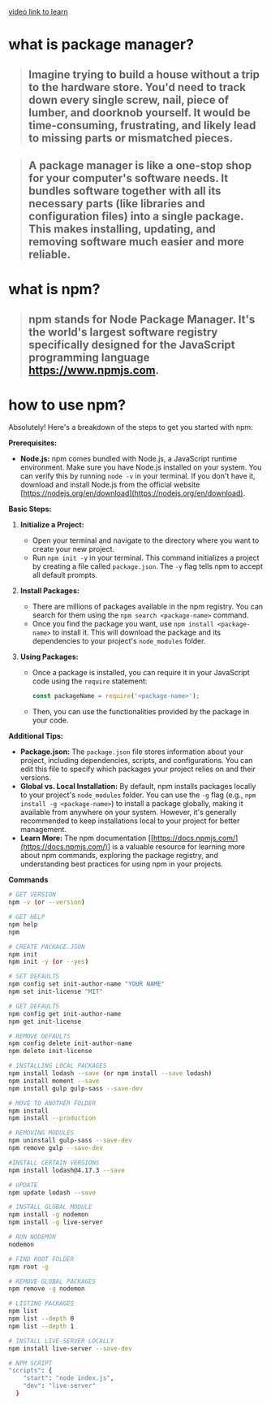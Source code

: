 [video link to learn](https://youtu.be/P3aKRdUyr0s?si=lcuJqtk-JDDXsKTI)
# what is package manager?
> ## Imagine trying to build a house without a trip to the hardware store. You'd need to track down every single screw, nail, piece of lumber, and doorknob yourself. It would be time-consuming, frustrating, and likely lead to missing parts or mismatched pieces.

> ## A package manager is like a one-stop shop for your computer's software needs. It bundles software together with all its necessary parts (like libraries and configuration files) into a single package. This makes installing, updating, and removing software much easier and more reliable.

# what is npm?
> ## npm stands for Node Package Manager. It's the world's largest software registry specifically designed for the JavaScript programming language https://www.npmjs.com.

# how to use npm?
Absolutely! Here's a breakdown of the steps to get you started with npm:

**Prerequisites:**

* **Node.js:** npm comes bundled with Node.js, a JavaScript runtime environment. Make sure you have Node.js installed on your system. You can verify this by running `node -v` in your terminal. If you don't have it, download and install Node.js from the official website [https://nodejs.org/en/download](https://nodejs.org/en/download).

**Basic Steps:**

1. **Initialize a Project:**
   * Open your terminal and navigate to the directory where you want to create your new project.
   * Run `npm init -y` in your terminal. This command initializes a project by creating a file called `package.json`. The `-y` flag tells npm to accept all default prompts.

2. **Install Packages:**
   * There are millions of packages available in the npm registry. You can search for them using the `npm search <package-name>` command.
   * Once you find the package you want, use `npm install <package-name>` to install it. This will download the package and its dependencies to your project's `node_modules` folder.

3. **Using Packages:**
   * Once a package is installed, you can require it in your JavaScript code using the `require` statement:
     ```javascript
     const packageName = require('<package-name>');
     ```
   * Then, you can use the functionalities provided by the package in your code.

**Additional Tips:**

* **Package.json:** The `package.json` file stores information about your project, including dependencies, scripts, and configurations. You can edit this file to specify which packages your project relies on and their versions.
* **Global vs. Local Installation:** By default, npm installs packages locally to your project's `node_modules` folder. You can use the `-g` flag (e.g., `npm install -g <package-name>`) to install a package globally, making it available from anywhere on your system. However, it's generally recommended to keep installations local to your project for better management.
* **Learn More:** The npm documentation [[https://docs.npmjs.com/](https://docs.npmjs.com/)] is a valuable resource for learning more about npm commands, exploring the package registry, and understanding best practices for using npm in your projects.

**Commands**
``` bash
# GET VERSION
npm -v (or --version)

# GET HELP
npm help
npm

# CREATE PACKAGE.JSON
npm init
npm init -y (or --yes)

# SET DEFAULTS
npm config set init-author-name "YOUR NAME"
npm set init-license "MIT"

# GET DEFAULTS
npm config get init-author-name
npm get init-license

# REMOVE DEFAULTS
npm config delete init-author-name
npm delete init-license

# INSTALLING LOCAL PACKAGES
npm install lodash --save (or npm install --save lodash)
npm install moment --save
npm install gulp gulp-sass --save-dev

# MOVE TO ANOTHER FOLDER
npm install
npm install --production

# REMOVING MODULES
npm uninstall gulp-sass --save-dev
npm remove gulp --save-dev

#INSTALL CERTAIN VERSIONS
npm install lodash@4.17.3 --save

# UPDATE
npm update lodash --save

# INSTALL GLOBAL MODULE
npm install -g nodemon
npm install -g live-server

# RUN NODEMON
nodemon

# FIND ROOT FOLDER
npm root -g

# REMOVE GLOBAL PACKAGES
npm remove -g nodemon

# LISTING PACKAGES
npm list
npm list --depth 0
npm list --depth 1

# INSTALL LIVE-SERVER LOCALLY
npm install live-server --save-dev

# NPM SCRIPT
"scripts": {
    "start": "node index.js",
    "dev": "live-server"
  }
```